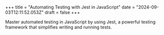 +++
title = "Automating Testing with Jest in JavaScript"
date = "2024-09-03T12:11:52.053Z"
draft = false
+++

  Master automated testing in JavaScript by using Jest, a powerful testing framework that simplifies writing and running tests.
        